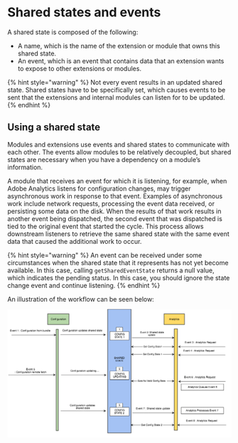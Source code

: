 # Shared states and events

A shared state is composed of the following:

* A name, which is the name of the extension or module that owns this shared state.
* An event, which is an event that contains data that an extension wants to expose to other extensions or modules.

{% hint style="warning" %}
Not every event results in an updated shared state. Shared states have to be specifically set, which causes events to be sent that the extensions and internal modules can listen for to be updated.
{% endhint %}

## Using a shared state

Modules and extensions use events and shared states to communicate with each other. The events allow modules to be relatively decoupled, but shared states are necessary when you have a dependency on a module’s information.

A module that receives an event for which it is listening, for example, when Adobe Analytics listens for configuration changes, may trigger asynchronous work in response to that event. Examples of asynchronous work include network requests, processing the event data received, or persisting some data on the disk. When the results of that work results in another event being dispatched, the second event that was dispatched is tied to the original event that started the cycle. This process allows downstream listeners to retrieve the same shared state with the same event data that caused the additional work to occur.

{% hint style="warning" %}
An event can be received under some circumstances when the shared state that it represents has not yet become available. In this case, calling `getSharedEventState` returns a null value, which indicates the pending status. In this case, you should ignore the state change event and continue listening.
{% endhint %}

An illustration of the workflow can be seen below:

![](../../.gitbook/assets/shared-state-lifecycle.png)

